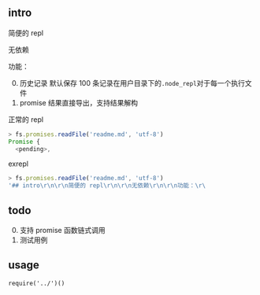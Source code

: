## intro

简便的 repl

无依赖

功能：

0. 历史记录
   默认保存 100 条记录在用户目录下的`.node_repl`对于每一个执行文件
1. promise 结果直接导出，支持结果解构

正常的 repl

```js
> fs.promises.readFile('readme.md', 'utf-8')
Promise {
  <pending>,
```

exrepl

```js
> fs.promises.readFile('readme.md', 'utf-8')
'## intro\r\n\r\n简便的 repl\r\n\r\n无依赖\r\n\r\n功能：\r\
```

## todo

0. 支持 promise 函数链式调用
1. 测试用例

## usage

`require('../')()`

